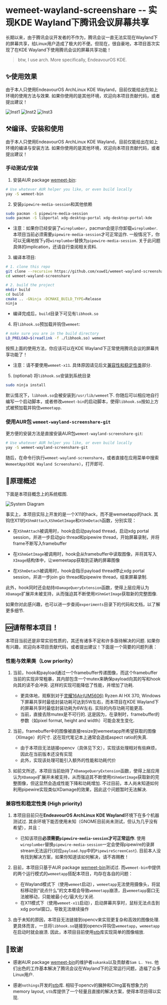 

# wemeet-wayland-screenshare -- 实现KDE Wayland下腾讯会议屏幕共享

长期以来，由于腾讯会议开发者的不作为，腾讯会议一直无法实现在Wayland下的屏幕共享，给Linux用户造成了极大的不便。但现在，很自豪地，本项目首次实现了在KDE Wayland下使用腾讯会议的屏幕共享功能！

> btw, I use arch. More specifically, EndeavourOS KDE.


## ✨使用效果

由于本人只使用EndeavourOS ArchLinux KDE Wayland，目前仅能给出在如上环境的使用方法与效果. 如果你使用的是其他环境，欢迎向本项目贡献代码，或者提出建议！

![Inst1](./resource/instruction-1.png "instruction-1")
![Inst2](./resource/instruction-2.png "instruction-2")
![Inst3](./resource/instruction-3.png "instruction-3")


## ⚒️编译、安装和使用

由于本人只使用EndeavourOS ArchLinux KDE Wayland，目前仅能给出在如上环境的编译与安装方法. 如果你使用的是其他环境，欢迎向本项目贡献代码，或者提出建议！

### 手动测试/安装

1. 安装AUR package [wemeet-bin](https://aur.archlinux.org/packages/wemeet-bin):

```bash
# Use whatever AUR helper you like, or even build locally
yay -S wemeet-bin  
```

2. 安装`pipewire-media-session`和其他依赖

```bash
sudo pacman -S pipewire-media-session
sudo pacman -S libportal xdg-desktop-portal xdg-desktop-portal-kde
```

- 注意：如果你已经安装了`wireplumber`，pacman会提示你卸载`wireplumber`. 本项目当前必须需要`pipewire-media-session`才可正常运作. 一般情况下，你可以无痛地按下`y`将`wireplumber`替换为`pipewire-media-session`. 关于此问题具体的implication，还请自行查阅相关资料.

3. 编译本项目:

```bash
# 1. clone this repo
git clone --recursive https://github.com/xuwd1/wemeet-wayland-screenshare.git
cd wemeet-wayland-screenshare

# 2. build the project
mkdir build
cd build
cmake .. -GNinja -DCMAKE_BUILD_TYPE=Release
ninja

```

- 编译完成后，`build`目录下可见有`libhook.so`

4. 将`libhook.so`预加载并钩住`wemeet`:

```bash
# make sure you are in the build directory
LD_PRELOAD=$(readlink -f ./libhook.so) wemeet
```

按照上面的使用方法，你应该可以在KDE Wayland下正常使用腾讯会议的屏幕共享功能了！
- 注意：请不要使用`wemeet-x11`. 具体原因请见后文[兼容性和稳定性类](#兼容性和稳定性类-high-priority)部分.


5. (optional) 将`libhook.so`安装到系统目录

```bash
sudo ninja install
```
默认情况下，`libhook.so`会被安装到`/usr/lib/wemeet`下. 你随后可以相应地自行编写一个启动脚本，或者修改`wemeet-bin`的启动脚本，使得`libhook.so`按如上方式被预加载并钩住`wemeetapp`.



### 使用AUR包 `wemeet-wayland-screenshare-git`

更方便的安装方法是直接安装AUR包`wemeet-wayland-screenshare-git`:

```bash
# Use whatever AUR helper you like, or even build locally
yay -S wemeet-wayland-screenshare-git

```

随后，在命令行执行`wemeet-wayland-screenshare`，或者直接在应用菜单中搜索`WemeetApp(KDE Wayland Screenshare)`，打开即可.

## 🔬原理概述

下面是本项目概念上的系统框图.

![System Diagram](./resource/diagram.svg "system diagram")

事实上，本项目实际上开发的是一个X11的hack，而不是wemeetapp的hack. 其钩住X11的`XShmAttach`,`XShmGetImage`和`XShmDetach`函数，分别实现：

- 在`XShmAttach`被调用时，hook会启动payload thread，启动xdg portal session，并进一步启动gio thread和pipewire thread，开始屏幕录制，并将frame不断写入framebuffer

- 在`XShmGetImage`被调用时，hook会从framebuffer中读取图像，并将其写入`XImage`结构体中，让wemeetapp获取到正确的屏幕图像

- 在`XShmDetach`被调用时，hook会指示payload thread停止xdg portal session，并进一步join gio thread和pipewire thread，结束屏幕录制.

此外，hook同时还会劫持`XDamageQueryExtension`函数，使得上层应用认为`XDamage`扩展并未被支持，从而强迫其不断使用`XShmGetImage`获取新的完整图像.

如果你对此感兴趣，也可以进一步查阅`experiments`目录下的代码和文档，以了解更多细节.



## 🆘请帮帮本项目！

本项目当前还是非常实验性质的，其还有诸多不足和许多亟待解决的问题. 如果你有兴趣，欢迎向本项目贡献代码，或者提出建议！下面是一个简要的问题列表：


### 性能与效果类（Low priority）

1. 当前，hook和payload通过一个framebuffer传递图像，而这个framebuffer当前的实现非常粗暴，其内部包含一个mutex来确保payload向其的写和hook向其的读不会冲突. 这样的实现可能降低了性能，并增加了功耗.
   - 更具体地，观察到对于[灵耀16Air(UM5606)](https://wiki.archlinux.org/title/ASUS_Zenbook_UM5606) Ryzen AI HX 370, Windows下屏幕共享时最低封装功耗可达到5W左右，而本项目在KDE Wayland下的屏幕共享时最低封装功耗为6W左右. 实际的内存功耗可能更高.
   - 当前，直接去除mutex是不可行的. 这是因为，在录制时，framebuffer的参数（如pixel format, height and width）可能会发生变化.


2. 当前，framebuffer中的图像被直接resize到wemeetapp所希望获取的图像（XImage）的尺寸. 这在现代笔记本上通常会造成aspect ratio的失真.
   - 由于本项目无法链接opencv（具体见下文），实现该处理相对有些麻烦，因此在当前版本还没有实现
   - 此外，实现该处理可能引入额外的性能和功耗代价


3. 如前文所述，本项目当前劫持了`XDamageQueryExtension`函数，使得上层应用认为`XDamage`扩展并未被支持，从而强迫其不断使用`XShmGetImage`获取新的完整图像，但这显然会造成性能下降和功耗增加. 不过目前，本人尚未知道如何利用pipewire实现类似XDamage的效果，因此这个问题暂时无法解决.


### 兼容性和稳定性类 (High priority)


1. 本项目目前只在**EndeavourOS ArchLinux KDE Wayland**环境下在多个机器测试过. 其余环境下能否使用未知（GNOME目前尚未测试，但认为几乎没有希望），并且：
   - 已知该项目**必须需要`pipewire-media-session`才可正常运作**. 使用`wireplumber`替换`pipewire-media-session`一定会使得pipewire的录屏stream无法运行(对应`payload.hpp`中的`PipewireScreenCast`). 目前本人没有找到解决方案，如果你知道该如何解决，请不吝赐教！

2. 目前，本项目只基于AUR package [wemeet-bin](https://aur.archlinux.org/packages/wemeet-bin)测试过. 而`wemeet-bin`中提供的两个运行模式的`wemeetapp`搭配本项目，均存在各自的问题：
   - 在Wayland模式下（使用`wemeet`启动），`wemeetapp`无法使用摄像头，将鼠标移动到“说点什么”的文本框会导致`wemeetapp`崩溃，且`wemeetapp`窗口无法被移动，只能被最小化/最大化/关闭.
   - 在X11模式下（使用`wemeet-x11`启动），启动屏幕共享时，鼠标无法点击到xdg portal窗口，导致无法继续操作

3. 由于未知的原因，本项目无法链接到opencv来实现更复杂和高效的图像处理. 更具体而言，一旦将`libhook.so`链接到opencv并钩住`wemeetapp`，`wemeetapp`在启动时就会崩溃. 因此，本项目目前使用[stb](https://github.com/nothings/stb)库实现简单的图像缩放.


## 🙏致谢

- 感谢AUR package [wemeet-bin](https://aur.archlinux.org/packages/wemeet-bin)的维护者`sukanka`以及贡献者`Sam L. Yes`. 他们出色的工作基本解决了腾讯会议在Wayland下的正常运行问题，造福了众多Linux用户.

- 感谢`nothings`开发的[stb](https://github.com/nothings/stb)库. 相较于opencv的臃肿和CImg富有想象力的memory layout, `stb`库提供了一个轻量且直接的解决方案，使得本项目得以实现.